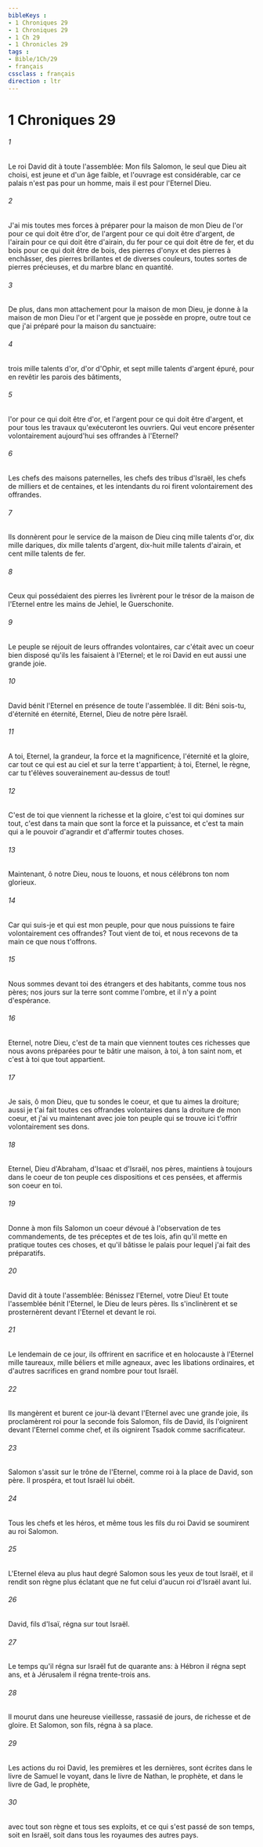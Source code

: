 ```yaml
---
bibleKeys : 
- 1 Chroniques 29
- 1 Chroniques 29
- 1 Ch 29
- 1 Chronicles 29
tags : 
- Bible/1Ch/29
- français
cssclass : français
direction : ltr
---
```


# 1 Chroniques 29

###### 1
Le roi David dit à toute l'assemblée: Mon fils Salomon, le seul que Dieu ait choisi, est jeune et d'un âge faible, et l'ouvrage est considérable, car ce palais n'est pas pour un homme, mais il est pour l'Eternel Dieu.
###### 2
J'ai mis toutes mes forces à préparer pour la maison de mon Dieu de l'or pour ce qui doit être d'or, de l'argent pour ce qui doit être d'argent, de l'airain pour ce qui doit être d'airain, du fer pour ce qui doit être de fer, et du bois pour ce qui doit être de bois, des pierres d'onyx et des pierres à enchâsser, des pierres brillantes et de diverses couleurs, toutes sortes de pierres précieuses, et du marbre blanc en quantité.
###### 3
De plus, dans mon attachement pour la maison de mon Dieu, je donne à la maison de mon Dieu l'or et l'argent que je possède en propre, outre tout ce que j'ai préparé pour la maison du sanctuaire:
###### 4
trois mille talents d'or, d'or d'Ophir, et sept mille talents d'argent épuré, pour en revêtir les parois des bâtiments,
###### 5
l'or pour ce qui doit être d'or, et l'argent pour ce qui doit être d'argent, et pour tous les travaux qu'exécuteront les ouvriers. Qui veut encore présenter volontairement aujourd'hui ses offrandes à l'Eternel?
###### 6
Les chefs des maisons paternelles, les chefs des tribus d'Israël, les chefs de milliers et de centaines, et les intendants du roi firent volontairement des offrandes.
###### 7
Ils donnèrent pour le service de la maison de Dieu cinq mille talents d'or, dix mille dariques, dix mille talents d'argent, dix-huit mille talents d'airain, et cent mille talents de fer.
###### 8
Ceux qui possédaient des pierres les livrèrent pour le trésor de la maison de l'Eternel entre les mains de Jehiel, le Guerschonite.
###### 9
Le peuple se réjouit de leurs offrandes volontaires, car c'était avec un coeur bien disposé qu'ils les faisaient à l'Eternel; et le roi David en eut aussi une grande joie.
###### 10
David bénit l'Eternel en présence de toute l'assemblée. Il dit: Béni sois-tu, d'éternité en éternité, Eternel, Dieu de notre père Israël.
###### 11
A toi, Eternel, la grandeur, la force et la magnificence, l'éternité et la gloire, car tout ce qui est au ciel et sur la terre t'appartient; à toi, Eternel, le règne, car tu t'élèves souverainement au-dessus de tout!
###### 12
C'est de toi que viennent la richesse et la gloire, c'est toi qui domines sur tout, c'est dans ta main que sont la force et la puissance, et c'est ta main qui a le pouvoir d'agrandir et d'affermir toutes choses.
###### 13
Maintenant, ô notre Dieu, nous te louons, et nous célébrons ton nom glorieux.
###### 14
Car qui suis-je et qui est mon peuple, pour que nous puissions te faire volontairement ces offrandes? Tout vient de toi, et nous recevons de ta main ce que nous t'offrons.
###### 15
Nous sommes devant toi des étrangers et des habitants, comme tous nos pères; nos jours sur la terre sont comme l'ombre, et il n'y a point d'espérance.
###### 16
Eternel, notre Dieu, c'est de ta main que viennent toutes ces richesses que nous avons préparées pour te bâtir une maison, à toi, à ton saint nom, et c'est à toi que tout appartient.
###### 17
Je sais, ô mon Dieu, que tu sondes le coeur, et que tu aimes la droiture; aussi je t'ai fait toutes ces offrandes volontaires dans la droiture de mon coeur, et j'ai vu maintenant avec joie ton peuple qui se trouve ici t'offrir volontairement ses dons.
###### 18
Eternel, Dieu d'Abraham, d'Isaac et d'Israël, nos pères, maintiens à toujours dans le coeur de ton peuple ces dispositions et ces pensées, et affermis son coeur en toi.
###### 19
Donne à mon fils Salomon un coeur dévoué à l'observation de tes commandements, de tes préceptes et de tes lois, afin qu'il mette en pratique toutes ces choses, et qu'il bâtisse le palais pour lequel j'ai fait des préparatifs.
###### 20
David dit à toute l'assemblée: Bénissez l'Eternel, votre Dieu! Et toute l'assemblée bénit l'Eternel, le Dieu de leurs pères. Ils s'inclinèrent et se prosternèrent devant l'Eternel et devant le roi.
###### 21
Le lendemain de ce jour, ils offrirent en sacrifice et en holocauste à l'Eternel mille taureaux, mille béliers et mille agneaux, avec les libations ordinaires, et d'autres sacrifices en grand nombre pour tout Israël.
###### 22
Ils mangèrent et burent ce jour-là devant l'Eternel avec une grande joie, ils proclamèrent roi pour la seconde fois Salomon, fils de David, ils l'oignirent devant l'Eternel comme chef, et ils oignirent Tsadok comme sacrificateur.
###### 23
Salomon s'assit sur le trône de l'Eternel, comme roi à la place de David, son père. Il prospéra, et tout Israël lui obéit.
###### 24
Tous les chefs et les héros, et même tous les fils du roi David se soumirent au roi Salomon.
###### 25
L'Eternel éleva au plus haut degré Salomon sous les yeux de tout Israël, et il rendit son règne plus éclatant que ne fut celui d'aucun roi d'Israël avant lui.
###### 26
David, fils d'Isaï, régna sur tout Israël.
###### 27
Le temps qu'il régna sur Israël fut de quarante ans: à Hébron il régna sept ans, et à Jérusalem il régna trente-trois ans.
###### 28
Il mourut dans une heureuse vieillesse, rassasié de jours, de richesse et de gloire. Et Salomon, son fils, régna à sa place.
###### 29
Les actions du roi David, les premières et les dernières, sont écrites dans le livre de Samuel le voyant, dans le livre de Nathan, le prophète, et dans le livre de Gad, le prophète,
###### 30
avec tout son règne et tous ses exploits, et ce qui s'est passé de son temps, soit en Israël, soit dans tous les royaumes des autres pays.
